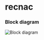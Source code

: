 # recnac


### Block diagram
![Block diagram](https://github.com/mravendi/recnac/blob/master/figs/Diagram1.png)
